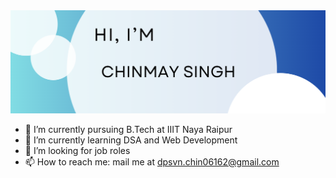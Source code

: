<img src="https://github.com/CHINMAY02CS/CHINMAY02CS/blob/main/HEADER.png">

- 🔭 I’m currently pursuing B.Tech at IIIT Naya Raipur
- 🌱 I’m currently learning DSA and Web Development
- 👯 I’m looking for job roles
- 📫 How to reach me: mail me at dpsvn.chin06162@gmail.com
